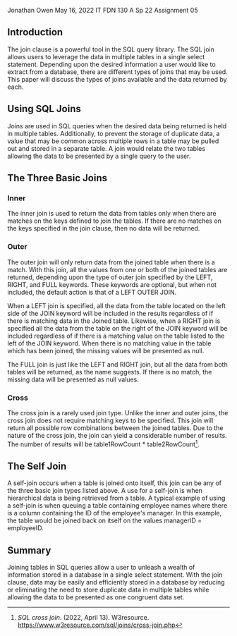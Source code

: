 Jonathan Owen
May 16, 2022
IT FDN 130 A Sp 22
Assignment 05

## Introduction

The join clause is a powerful tool in the SQL query library. The SQL join allows users to leverage the data in multiple tables in a single select statement. Depending upon the desired information a user would like to extract from a database, there are different types of joins that may be used. This paper will discuss the types of joins available and the data returned by each.

## Using SQL Joins

Joins are used in SQL queries when the desired data being returned is held in multiple tables. Additionally, to prevent the storage of duplicate data, a value that may be common across multiple rows in a table may be pulled out and stored in a separate table. A join would relate the two tables allowing the data to be presented by a single query to the user. 

## The Three Basic Joins

### Inner

The inner join is used to return the data from tables only when there are matches on the keys defined to join the tables. If there are no matches on the keys specified in the join clause, then no data will be returned. 

### Outer

The outer join will only return data from the joined table when there is a match. With this join, all the values from one or both of the joined tables are returned, depending upon the type of outer join specified by the LEFT, RIGHT, and FULL keywords. These keywords are optional, but when not included, the default action is that of a LEFT OUTER JOIN. 

When a LEFT join is specified, all the data from the table located on the left side of the JOIN keyword will be included in the results regardless of if there is matching data in the Joined table. Likewise, when a RIGHT join is specified all the data from the table on the right of the JOIN keyword will be included regardless of if there is a matching value on the table listed to the left of the JOIN keyword. When there is no matching value in the table which has been joined, the missing values will be presented as null.

The FULL join is just like the LEFT and RIGHT join, but all the data from both tables will be returned, as the name suggests. If there is no match, the missing data will be presented as null values. 

### Cross

The cross join is a rarely used join type. Unlike the inner and outer joins, the cross join does not require matching keys to be specified. This join will return all possible row combinations between the joined tables. Due to the nature of the cross join, the join can yield a considerable number of results. The number of results will be table1RowCount * table2RowCount[^1].

## The Self Join

A self-join occurs when a table is joined onto itself, this join can be any of the three basic join types listed above. A use for a self-join is when hierarchical data is being retrieved from a table. A typical example of using a self-join is when queuing a table containing employee names where there is a column containing the ID of the employee's manager. In this example, the table would be joined back on itself on the values managerID = employeeID.

## Summary

Joining tables in SQL queries allow a user to unleash a wealth of information stored in a database in a single select statement. With the join clause, data may be easily and efficiently stored in a database by reducing or eliminating the need to store duplicate data in multiple tables while allowing the data to be presented as one congruent data set.

[^1]: *SQL cross join*. (2022, April 13). W3resource. https://www.w3resource.com/sql/joins/cross-join.php
